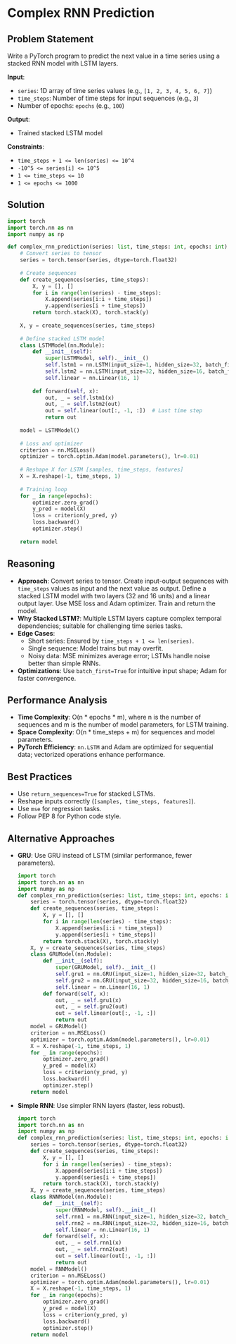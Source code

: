 # Complex RNN Prediction

## Problem Statement
Write a PyTorch program to predict the next value in a time series using a stacked RNN model with LSTM layers.

**Input**:
- `series`: 1D array of time series values (e.g., `[1, 2, 3, 4, 5, 6, 7]`)
- `time_steps`: Number of time steps for input sequences (e.g., `3`)
- Number of epochs: `epochs` (e.g., `100`)

**Output**:
- Trained stacked LSTM model

**Constraints**:
- `time_steps + 1 <= len(series) <= 10^4`
- `-10^5 <= series[i] <= 10^5`
- `1 <= time_steps <= 10`
- `1 <= epochs <= 1000`

## Solution
```python
import torch
import torch.nn as nn
import numpy as np

def complex_rnn_prediction(series: list, time_steps: int, epochs: int) -> nn.Module:
    # Convert series to tensor
    series = torch.tensor(series, dtype=torch.float32)
    
    # Create sequences
    def create_sequences(series, time_steps):
        X, y = [], []
        for i in range(len(series) - time_steps):
            X.append(series[i:i + time_steps])
            y.append(series[i + time_steps])
        return torch.stack(X), torch.stack(y)
    
    X, y = create_sequences(series, time_steps)
    
    # Define stacked LSTM model
    class LSTMModel(nn.Module):
        def __init__(self):
            super(LSTMModel, self).__init__()
            self.lstm1 = nn.LSTM(input_size=1, hidden_size=32, batch_first=True, return_sequences=True)
            self.lstm2 = nn.LSTM(input_size=32, hidden_size=16, batch_first=True)
            self.linear = nn.Linear(16, 1)
        
        def forward(self, x):
            out, _ = self.lstm1(x)
            out, _ = self.lstm2(out)
            out = self.linear(out[:, -1, :])  # Last time step
            return out
    
    model = LSTMModel()
    
    # Loss and optimizer
    criterion = nn.MSELoss()
    optimizer = torch.optim.Adam(model.parameters(), lr=0.01)
    
    # Reshape X for LSTM [samples, time_steps, features]
    X = X.reshape(-1, time_steps, 1)
    
    # Training loop
    for _ in range(epochs):
        optimizer.zero_grad()
        y_pred = model(X)
        loss = criterion(y_pred, y)
        loss.backward()
        optimizer.step()
    
    return model
```

## Reasoning
- **Approach**: Convert series to tensor. Create input-output sequences with `time_steps` values as input and the next value as output. Define a stacked LSTM model with two layers (32 and 16 units) and a linear output layer. Use MSE loss and Adam optimizer. Train and return the model.
- **Why Stacked LSTM?**: Multiple LSTM layers capture complex temporal dependencies; suitable for challenging time series tasks.
- **Edge Cases**:
  - Short series: Ensured by `time_steps + 1 <= len(series)`.
  - Single sequence: Model trains but may overfit.
  - Noisy data: MSE minimizes average error; LSTMs handle noise better than simple RNNs.
- **Optimizations**: Use `batch_first=True` for intuitive input shape; Adam for faster convergence.

## Performance Analysis
- **Time Complexity**: O(n * epochs * m), where n is the number of sequences and m is the number of model parameters, for LSTM training.
- **Space Complexity**: O(n * time_steps + m) for sequences and model parameters.
- **PyTorch Efficiency**: `nn.LSTM` and Adam are optimized for sequential data; vectorized operations enhance performance.

## Best Practices
- Use `return_sequences=True` for stacked LSTMs.
- Reshape inputs correctly (`[samples, time_steps, features]`).
- Use `mse` for regression tasks.
- Follow PEP 8 for Python code style.

## Alternative Approaches
- **GRU**: Use GRU instead of LSTM (similar performance, fewer parameters).
  ```python
  import torch
  import torch.nn as nn
  import numpy as np
  def complex_rnn_prediction(series: list, time_steps: int, epochs: int) -> nn.Module:
      series = torch.tensor(series, dtype=torch.float32)
      def create_sequences(series, time_steps):
          X, y = [], []
          for i in range(len(series) - time_steps):
              X.append(series[i:i + time_steps])
              y.append(series[i + time_steps])
          return torch.stack(X), torch.stack(y)
      X, y = create_sequences(series, time_steps)
      class GRUModel(nn.Module):
          def __init__(self):
              super(GRUModel, self).__init__()
              self.gru1 = nn.GRU(input_size=1, hidden_size=32, batch_first=True, return_sequences=True)
              self.gru2 = nn.GRU(input_size=32, hidden_size=16, batch_first=True)
              self.linear = nn.Linear(16, 1)
          def forward(self, x):
              out, _ = self.gru1(x)
              out, _ = self.gru2(out)
              out = self.linear(out[:, -1, :])
              return out
      model = GRUModel()
      criterion = nn.MSELoss()
      optimizer = torch.optim.Adam(model.parameters(), lr=0.01)
      X = X.reshape(-1, time_steps, 1)
      for _ in range(epochs):
          optimizer.zero_grad()
          y_pred = model(X)
          loss = criterion(y_pred, y)
          loss.backward()
          optimizer.step()
      return model
  ```
- **Simple RNN**: Use simpler RNN layers (faster, less robust).
  ```python
  import torch
  import torch.nn as nn
  import numpy as np
  def complex_rnn_prediction(series: list, time_steps: int, epochs: int) -> nn.Module:
      series = torch.tensor(series, dtype=torch.float32)
      def create_sequences(series, time_steps):
          X, y = [], []
          for i in range(len(series) - time_steps):
              X.append(series[i:i + time_steps])
              y.append(series[i + time_steps])
          return torch.stack(X), torch.stack(y)
      X, y = create_sequences(series, time_steps)
      class RNNModel(nn.Module):
          def __init__(self):
              super(RNNModel, self).__init__()
              self.rnn1 = nn.RNN(input_size=1, hidden_size=32, batch_first=True, return_sequences=True)
              self.rnn2 = nn.RNN(input_size=32, hidden_size=16, batch_first=True)
              self.linear = nn.Linear(16, 1)
          def forward(self, x):
              out, _ = self.rnn1(x)
              out, _ = self.rnn2(out)
              out = self.linear(out[:, -1, :])
              return out
      model = RNNModel()
      criterion = nn.MSELoss()
      optimizer = torch.optim.Adam(model.parameters(), lr=0.01)
      X = X.reshape(-1, time_steps, 1)
      for _ in range(epochs):
          optimizer.zero_grad()
          y_pred = model(X)
          loss = criterion(y_pred, y)
          loss.backward()
          optimizer.step()
      return model
  ```